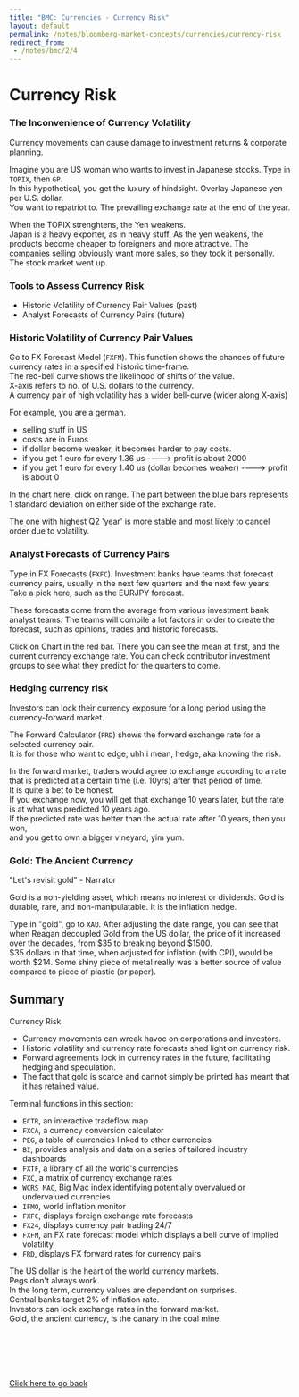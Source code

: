 ```yaml
---
title: "BMC: Currencies - Currency Risk"
layout: default
permalink: /notes/bloomberg-market-concepts/currencies/currency-risk
redirect_from:
 - /notes/bmc/2/4
---
```


# Currency Risk

### The Inconvenience of Currency Volatility
Currency movements can cause damage to investment returns & corporate planning. 

Imagine you are US woman who wants to invest in Japanese stocks. Type in `TOPIX`, then `GP`.  
In this hypothetical, you get the luxury of hindsight. Overlay Japanese yen per U.S. dollar.  
You want to repatriot to. The prevailing exchange rate at the end of the year.  

When the TOPIX strenghtens, the Yen weakens.  
Japan is a heavy exporter, as in heavy stuff. As the yen weakens, the products become cheaper to foreigners and more attractive. The companies selling obviously want more sales, so they took it personally. The stock market went up. 

### Tools to Assess Currency Risk
- Historic Volatility of Currency Pair Values (past)
- Analyst Forecasts of Currency Pairs (future)

### Historic Volatility of Currency Pair Values
Go to FX Forecast Model (`FXFM`). This function shows the chances of future currency rates in a specified historic time-frame.  
The red-bell curve shows the likelihood of shifts of the value.  
X-axis refers to no. of U.S. dollars to the currency.  
A currency pair of high volatility has a wider bell-curve (wider along X-axis)

For example, you are a german. 
- selling stuff in US
- costs are in Euros
- if dollar become weaker, it becomes harder to pay costs. 
- if you get 1 euro for every 1.36 us ----> profit is about 2000
- if you get 1 euro for every 1.40 us (dollar becomes weaker) ----> profit is about 0 

In the chart here, click on range. The part between the blue bars represents 1 standard deviation on either side of the exchange rate. 

The one with highest Q2 'year' is more stable and most likely to cancel order due to volatility. 

### Analyst Forecasts of Currency Pairs
Type in FX Forecasts (`FXFC`). Investment banks have teams that forecast currency pairs, usually in the next few quarters and the next few years.  
Take a pick here, such as the EURJPY forecast. 

These forecasts come from the average from various investment bank analyst teams. The teams will compile a lot factors in order to create the forecast, such as opinions, trades and historic forecasts. 

Click on Chart in the red bar. There you can see the mean at first, and the current currency exchange rate. You can check contributor investment groups to see what they predict for the quarters to come. 

### Hedging currency risk
Investors can lock their currency exposure for a long period using the currency-forward market. 

The Forward Calculator (`FRD`) shows the forward exchange rate for a selected currency pair.  
It is for those who want to edge, uhh i mean, hedge, aka knowing the risk. 

In the forward market, traders would agree to exchange according to a rate that is predicted at a certain time (i.e. 10yrs) after that period of time.  
It is quite a bet to be honest.  
If you exchange now, you will get that exchange 10 years later, but the rate is at what was predicted 10 years ago.  
If the predicted rate was better than the actual rate after 10 years, then you won,  
and you get to own a bigger vineyard, yim yum. 

### Gold: The Ancient Currency
"Let's revisit gold" - Narrator

Gold is a non-yielding asset, which means no interest or dividends. Gold is durable, rare, and non-manipulatable. It is the inflation hedge. 

Type in "gold", go to `XAU`. After adjusting the date range, you can see that when Reagan decoupled Gold from the US dollar, the price of it increased over the decades, from $35 to breaking beyond $1500.  
$35 dollars in that time, when adjusted for inflation (with CPI), would be worth $214. Some shiny piece of metal really was a better source of value compared to piece of plastic (or paper). 


## Summary
Currency Risk
- Currency movements can wreak havoc on corporations and investors. 
- Historic volatility and currency rate forecasts shed light on currency risk. 
- Forward agreements lock in currency rates in the future, facilitating hedging and speculation. 
- The fact that gold is scarce and cannot simply be printed has meant that it has retained value. 


Terminal functions in this section:
- `ECTR`, an interactive tradeflow map
- `FXCA`, a currency conversion calculator
- `PEG`, a table of currencies linked to other currencies
- `BI`, provides analysis and data on a series of tailored industry dashboards
- `FXTF`, a library of all the world's currencies
- `FXC`, a matrix of currency exchange rates
- `WCRS MAC`, Big Mac index identifying potentially overvalued or undervalued currencies
- `IFMO`, world inflation monitor
- `FXFC`, displays foreign exchange rate forecasts
- `FX24`, displays currency pair trading 24/7
- `FXFM`, an FX rate forecast model which displays a bell curve of implied volatility
- `FRD`, displays FX forward rates for currency pairs

The US dollar is the heart of the world currency markets.  
Pegs don't always work.  
In the long term, currency values are dependant on surprises.  
Central banks target 2% of inflation rate.  
Investors can lock exchange rates in the forward market.  
Gold, the ancient currency, is the canary in the coal mine.  


<br><br><br><br><br>
[Click here to go back](..)